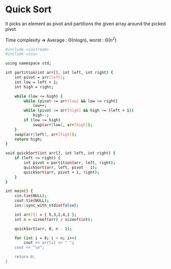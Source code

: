 # Quick Sort

It picks an element as pivot and partitions the given array around the picked pivot

Time complexity => Average : Θ(nlogn), worst : Θ(n<sup>2</sup>)

```bash
#include <iostream>
#include <ios>

using namespace std;

int partition(int arr[], int left, int right) {
    int pivot = arr[left];
    int low = left + 1;
    int high = right;

    while (low <= high) {
        while (pivot >= arr[low] && low <= right)
            low++;
        while (pivot <= arr[high] && high >= (left + 1))
            high--;
        if (low <= high)
            swap(arr[low], arr[high]);
    }
    swap(arr[left], arr[high]);
    return high;
}

void quickSort(int arr[], int left, int right) {
    if (left <= right) {
        int pivot = partition(arr, left, right);
        quickSort(arr, left, pivot - 1);
        quickSort(arr, pivot + 1, right);
    }
}

int main() {
    cin.tie(NULL);
    cout.tie(NULL);
    ios::sync_with_stdio(false);

    int arr[5] = { 5,3,2,4,1 };
    int n = sizeof(arr) / sizeof(int);

    quickSort(arr, 0, n - 1);

    for (int i = 0; i < n; i++)
        cout << arr[i] << " ";
    cout << "\n";

    return 0;
}
```